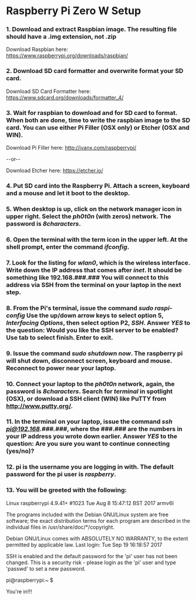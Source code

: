 # Raspberry Pi Zero W Setup

### 1. Download and extract Raspbian image. The resulting file should have a .img extension, not .zip

Download Raspbian here:
https://www.raspberrypi.org/downloads/raspbian/

### 2. Download SD card formatter and overwrite format your SD card.

Download SD Card Formatter here:
https://www.sdcard.org/downloads/formatter_4/

### 3. Wait for raspbian to download and for SD card to format. When both are done, time to write the raspbian image to the SD card. You can use either Pi Filler (OSX only) or Etcher (OSX and WIN).

Download Pi Filler here:
http://ivanx.com/raspberrypi/

--or--

Download Etcher here:
https://etcher.io/

### 4. Put SD card into the Raspberry Pi. Attach a screen, keyboard and a mouse and let it boot to the desktop.

### 5. When desktop is up, click on the network manager icon in upper right. Select the __*ph0t0n*__ (with zeros) network. The password is __*8characters*__.

### 6. Open the terminal with the term icon in the upper left. At the shell prompt, enter the command __*ifconfig*__.

### 7. Look for the listing for __*wlan0*__, which is the wireless interface. Write down the IP address that comes after __*inet*__. It should be something like 192.168.###.### You will connect to this address via SSH from the terminal on your laptop in the next step.

### 8. From the Pi's terminal, issue the command __*sudo raspi-config*__ Use the up/down arrow keys to select option 5, __*Interfacing Options*__, then select option P2, __*SSH*__. Answer __*YES*__ to the question: Would you like the SSH server to be enabled? Use tab to select finish. Enter to exit.

### 9. Issue the command __*sudo shutdown now*__. The raspberry pi will shut down, disconnect screen, keyboard and mouse. Reconnect to power near your laptop.

### 10. Connect your laptop to the __*ph0t0n*__ network, again, the password is __*8characters*__. Search for __*terminal*__ in spotlight (OSX), or download a SSH client (WIN) like PuTTY from http://www.putty.org/.

### 11. In the terminal on your laptop, issue the command __*ssh pi@192.168.###.###*__, where the ###.### are the numbers in your IP address you wrote down earlier. Answer __*YES*__ to the question: Are you sure you want to continue connecting (yes/no)?

### 12. pi is the username you are logging in with. The default password for the pi user is __*raspberry*__.

### 13. You will be greeted with the following:

Linux raspberrypi 4.9.41+ #1023 Tue Aug 8 15:47:12 BST 2017 armv6l

The programs included with the Debian GNU/Linux system are free software;
the exact distribution terms for each program are described in the
individual files in /usr/share/doc/*/copyright.

Debian GNU/Linux comes with ABSOLUTELY NO WARRANTY, to the extent
permitted by applicable law.
Last login: Tue Sep 19 16:18:57 2017

SSH is enabled and the default password for the 'pi' user has not been changed.
This is a security risk - please login as the 'pi' user and type 'passwd' to set a new password.

pi@raspberrypi:~ $

You're in!!!
